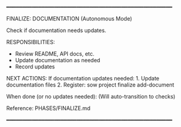 ━━━━━━━━━━━━━━━━━━━━━━━━━━━━━━━━━━━━━━━━━━━━━━━━━━━━

FINALIZE: DOCUMENTATION (Autonomous Mode)

Check if documentation needs updates.

RESPONSIBILITIES:
  - Review README, API docs, etc.
  - Update documentation as needed
  - Record updates

NEXT ACTIONS:
  If documentation updates needed:
    1. Update documentation files
    2. Register: sow project finalize add-document <path>

  When done (or no updates needed):
    (Will auto-transition to checks)

Reference: PHASES/FINALIZE.md

━━━━━━━━━━━━━━━━━━━━━━━━━━━━━━━━━━━━━━━━━━━━━━━━━━━━
